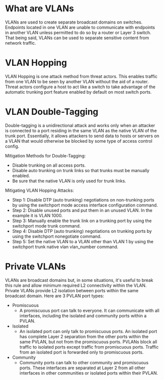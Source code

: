 # What are VLANs
VLANs are used to create separate broadcast domains on switches. Endpoints located in one VLAN are unable to communicate with endpoints
in another VLAN unless permitted to do so by a router or Layer 3 switch. That being said, VLANs can be used to separate sensitive content from network
traffic. 

# VLAN Hopping
VLAN Hopping is one attack method from threat actors. This enables traffic from one VLAN to be seen by another VLAN without 
the aid of a router. Threat actors configure a host to act like a switch to take advantage of the automatic trunking port feature
enabled by default on most switch ports. 

# VLAN Double-Tagging
Double-tagging is a unidirectional attack and works only when an attacker is connected to a port residing in the same VLAN as the native VLAN of the trunk port. Essentially, it allows attackers to send data to hosts or servers on a VLAN that would otherwise be blocked
by some type of access control config. 

Mitigation Methods for Double-Tagging:
- Disable trunking on all access ports.
- Disable auto trunking on trunk links so that trunks must be manually enabled.
- Be sure that the native VLAN is only used for trunk links.

Mitigating VLAN Hopping Attacks:
- Step 1: Disable DTP (auto trunking) negotiations on non-trunking ports by using the switchport mode access interface configuration command.
- Step 2: Disable unused ports and put them in an unused VLAN. In the example it is VLAN 1000.
- Step 3: Manually enable the trunk link on a trunking port by using the switchport mode trunk command.
- Step 4: Disable DTP (auto trunking) negotiations on trunking ports by using the switchport nonegotiate command.
- Step 5: Set the native VLAN to a VLAN other than VLAN 1 by using the switchport trunk native vlan vlan_number command.

# Private VLANs
VLANs are broadcast domains but, in some situations, it's useful to break this rule and allow minimum required L2 connectivity within the VLAN. Private VLANs provide L2 isolation between ports within the same broadcast domain. Here are 3 PVLAN port types:
- Promiscuous
  - A promiscuous port can talk to everyone. It can communicate with all interfaces, including the isolated and community ports within a PVLAN.
- Isolated
  - An isolated port can only talk to promiscuous ports. An isolated port has complete Layer 2 separation from the other ports within the same PVLAN, but not from the promiscuous ports. PVLANs block all traffic to isolated ports except traffic from promiscuous ports. Traffic from an isolated port is forwarded only to promiscuous ports.
- Community
  - Community ports can talk to other community and promiscuous ports. These interfaces are separated at Layer 2 from all other interfaces in other communities or isolated ports within their PVLAN.
